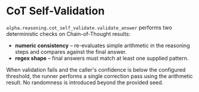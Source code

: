 # CoT Self-Validation

`alpha.reasoning.cot_self_validate.validate_answer` performs two deterministic
checks on Chain-of-Thought results:

* **numeric consistency** – re-evaluates simple arithmetic in the reasoning
  steps and compares against the final answer.
* **regex shape** – final answers must match at least one supplied pattern.

When validation fails and the caller's confidence is below the configured
threshold, the runner performs a single correction pass using the arithmetic
result. No randomness is introduced beyond the provided seed.
